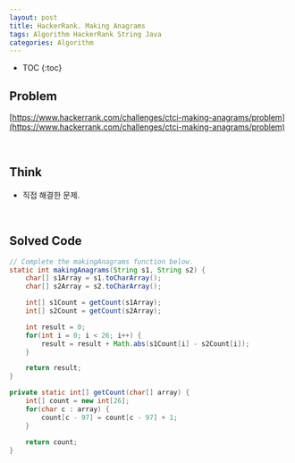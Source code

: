 ```yaml
---
layout: post
title: HackerRank. Making Anagrams
tags: Algorithm HackerRank String Java
categories: Algorithm
---
```


* TOC
{:toc}
## Problem
[https://www.hackerrank.com/challenges/ctci-making-anagrams/problem](https://www.hackerrank.com/challenges/ctci-making-anagrams/problem)  
  
<br>  

## Think
* 직접 해결한 문제.
  
<br>  


## Solved Code
```java
// Complete the makingAnagrams function below.
static int makingAnagrams(String s1, String s2) {
    char[] s1Array = s1.toCharArray();
    char[] s2Array = s2.toCharArray();

    int[] s1Count = getCount(s1Array);
    int[] s2Count = getCount(s2Array);

    int result = 0;
    for(int i = 0; i < 26; i++) {
        result = result + Math.abs(s1Count[i] - s2Count[i]);
    }

    return result;
}

private static int[] getCount(char[] array) {
    int[] count = new int[26];
    for(char c : array) {
        count[c - 97] = count[c - 97] + 1;
    }
    
    return count;
}
```  

